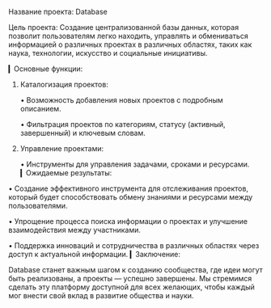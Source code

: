 Название проекта: Database

Цель проекта: Создание централизованной базы данных, которая позволит пользователям легко находить, управлять и обмениваться информацией о различных проектах в различных областях, таких как наука, технологии, искусство и социальные инициативы.

▎Основные функции:

1. Каталогизация проектов:

   • Возможность добавления новых проектов с подробным описанием.

   • Фильтрация проектов по категориям, статусу (активный, завершенный) и ключевым словам.
2. Управление проектами:

   • Инструменты для управления задачами, сроками и ресурсами.
▎Ожидаемые результаты:

• Создание эффективного инструмента для отслеживания проектов, который будет способствовать обмену знаниями и ресурсами между пользователями.

• Упрощение процесса поиска информации о проектах и улучшение взаимодействия между участниками.

• Поддержка инноваций и сотрудничества в различных областях через доступ к актуальной информации.
▎Заключение:

Database станет важным шагом к созданию сообщества, где идеи могут быть реализованы, а проекты — успешно завершены. Мы стремимся сделать эту платформу доступной для всех желающих, чтобы каждый мог внести свой вклад в развитие общества и науки.